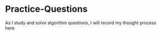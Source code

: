 # Practice-Questions
As I study and solve algorithm questions, I will record my thought process here
